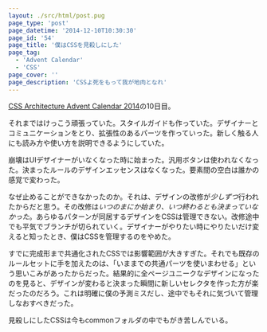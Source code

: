 ```yaml
---
layout: ./src/html/post.pug
page_type: 'post'
page_datetime: '2014-12-10T10:30:30'
page_id: '54'
page_title: '僕はCSSを見殺しにした'
page_tag:
  - 'Advent Calendar'
  - 'CSS'
page_cover: ''
page_description: 'CSSよ死をもって我が地肉となれ'
---
```

[CSS Architecture Advent Calendar 2014](http://www.adventar.org/calendars/337)の10日目。

それまではけっこう頑張っていた。スタイルガイドも作っていた。デザイナーとコミュニケーションをとり、拡張性のあるパーツを作っていった。新しく触る人にも読み方や使い方を説明できるようにしていた。

崩壊はUIデザイナーがいなくなった時に始まった。汎用ボタンは使われなくなった。決まったルールのデザインエッセンスはなくなった。要素間の空白は誰かの感覚で変わった。

なぜ止めることができなかったのか。それは、デザインの改修が*少しずつ*行われたからだと思う。その改修は*いつのまにか始まり、いつ終わるとも決まっていなかった*。あらゆるパターンが同居するデザインをCSSは管理できない。改修途中でも平気でブランチが切られていく。デザイナーがやりたい時にやりたいだけ変えると知ったとき、僕はCSSを管理するのをやめた。

すでに完成形まで共通化されたCSSでは影響範囲が大きすぎた。それでも既存のルールセットに手を加えたのは、「いままでの共通パーツを使いまわせる」という思いこみがあったからだった。結果的に全ページユニークなデザインになったのを見ると、デザインが変わると決まった瞬間に新しいセレクタを作った方が楽だったのだろう。これは明確に僕の予測ミスだし、途中でもそれに気づいて管理しなおすべきだった。

見殺しにしたCSSは今もcommonフォルダの中でもがき苦しんでいる。
